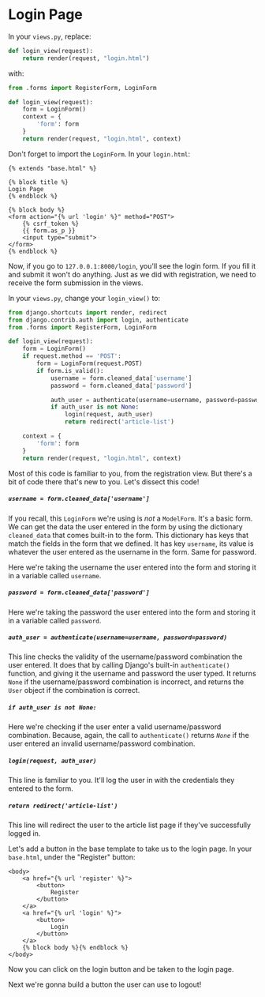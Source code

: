 # Login Page
In your `views.py`, replace:
```python
def login_view(request):
    return render(request, "login.html")
```
with:
```python
from .forms import RegisterForm, LoginForm

def login_view(request):
    form = LoginForm()
    context = {
        'form': form
    }
    return render(request, "login.html", context)
```
Don't forget to import the `LoginForm`. In your `login.html`:
```django
{% extends "base.html" %}

{% block title %}
Login Page
{% endblock %}

{% block body %}
<form action="{% url 'login' %}" method="POST">
    {% csrf_token %}
    {{ form.as_p }}
    <input type="submit">
</form>
{% endblock %}
```
Now, if you go to `127.0.0.1:8000/login`, you'll see the login form. If you fill it and submit it won't do anything. Just as we did with registration, we need to receive the form submission in the views.

In your `views.py`, change your `login_view()` to:
```python
from django.shortcuts import render, redirect
from django.contrib.auth import login, authenticate
from .forms import RegisterForm, LoginForm

def login_view(request):
    form = LoginForm()
    if request.method == 'POST':
        form = LoginForm(request.POST)
        if form.is_valid():
            username = form.cleaned_data['username']
            password = form.cleaned_data['password']

            auth_user = authenticate(username=username, password=password)
            if auth_user is not None:
                login(request, auth_user)
                return redirect('article-list')

    context = {
        'form': form
    }
    return render(request, "login.html", context)
```
Most of this code is familiar to you, from the registration view. But there's a bit of code there that's new to you. Let's dissect this code!

##### `username = form.cleaned_data['username']`
If you recall, this `LoginForm` we're using is *not* a `ModelForm`. It's a basic form. We can get the data the user entered in the form by using the dictionary `cleaned_data` that comes built-in to the form. This dictionary has keys that match the fields in the form that we defined. It has key `username`, its value is whatever the user entered as the username in the form. Same for password.

Here we're taking the username the user entered into the form and storing it in a variable called `username`.

##### `password = form.cleaned_data['password']`
Here we're taking the password the user entered into the form and storing it in a variable called `password`.

##### `auth_user = authenticate(username=username, password=password)`
This line checks the validity of the username/password combination the user entered. It does that by calling Django's built-in `authenticate()` function, and giving it the username and password the user typed. It returns `None` if the username/password combination is incorrect, and returns the `User` object if the combination is correct.

##### `if auth_user is not None:`
Here we're checking if the user enter a valid username/password combination. Because, again, the call to `authenticate()` returns *`None`* if the user entered an invalid username/password combination.

##### `login(request, auth_user)`
This line is familiar to you. It'll log the user in with the credentials they entered to the form.

##### `return redirect('article-list')`
This line will redirect the user to the article list page if they've successfully logged in.

Let's add a button in the base template to take us to the login page. In your `base.html`, under the "Register" button:
```django
<body>
    <a href="{% url 'register' %}">
        <button>
            Register
        </button>
    </a>
    <a href="{% url 'login' %}">
        <button>
            Login
        </button>
    </a>
    {% block body %}{% endblock %}
</body>
```

Now you can click on the login button and be taken to the login page.

Next we're gonna build a button the user can use to logout!